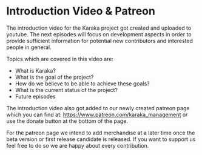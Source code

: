 # Introduction Video & Patreon

The introduction video for the Karaka project got created and uploaded to youtube. The next episodes will focus on development aspects in order to provide sufficient information for potential new contributors and interested people in general.

Topics which are covered in this video are:

* What is Karaka?
* What is the goal of the project?
* How do we believe to be able to achieve these goals?
* What is the current status of the project?
* Future episodes

The introduction video also got added to our newly created patreon page which you can find at: https://www.patreon.com/karaka_management or use the donate button at the bottom of the page.

For the patreon page we intend to add merchandise at a later time once the beta version or first release candidate is released. If you want to support us feel free to do so we are happy about every contribution.